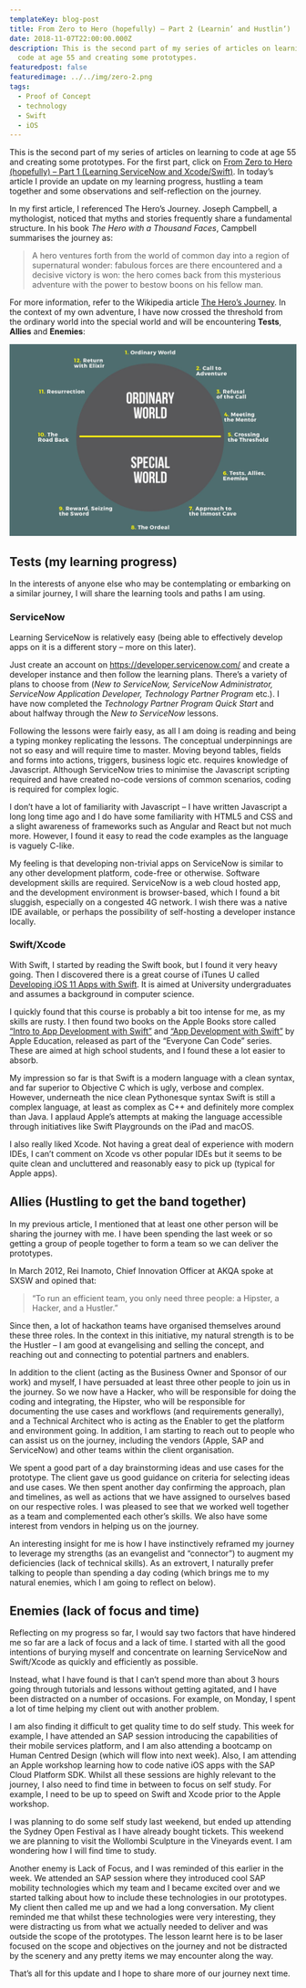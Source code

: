 ```yaml
---
templateKey: blog-post
title: From Zero to Hero (hopefully) – Part 2 (Learnin’​ and Hustlin’​)
date: 2018-11-07T22:00:00.000Z
description: This is the second part of my series of articles on learning to
  code at age 55 and creating some prototypes.
featuredpost: false
featuredimage: ../../img/zero-2.png
tags:
  - Proof of Concept
  - technology
  - Swift
  - iOS
---
```

This is the second part of my series of articles on learning to code at age 55 and creating some prototypes. For the first part, click on [From Zero to Hero (hopefully) – Part 1 (Learning ServiceNow and Xcode/Swift)](/blog/2018-11-01-from-zero-to-hero-hopefully-–-part-1-learning-servicenow-and-xcode-swift/). In today’s article I provide an update on my learning progress, hustling a team together and some observations and self-reflection on the journey.

In my first article, I referenced The Hero’s Journey. Joseph Campbell, a mythologist, noticed that myths and stories frequently share a fundamental structure. In his book *The Hero with a Thousand Faces*, Campbell summarises the journey as:

> A hero ventures forth from the world of common day into a region of supernatural wonder: fabulous forces are there encountered and a decisive victory is won: the hero comes back from this mysterious adventure with the power to bestow boons on his fellow man.

For more information, refer to the Wikipedia article [The Hero’s Journey](https://en.wikipedia.org/wiki/Hero%27s_journey). In the context of my own adventure, I have now crossed the threshold from the ordinary world into the special world and will be encountering **Tests**, **Allies** and **Enemies**:

![Hero's Journey](../../img/zero-2a.png)

## Tests (my learning progress)

In the interests of anyone else who may be contemplating or embarking on a similar journey, I will share the learning tools and paths I am using.

### ServiceNow

Learning ServiceNow is relatively easy (being able to effectively develop apps on it is a different story – more on this later).

Just create an account on <https://developer.servicenow.com/> and create a developer instance and then follow the learning plans. There’s a variety of plans to choose from (*New to ServiceNow, ServiceNow Administrator, ServiceNow Application Developer, Technology Partner Program* etc.). I have now completed the *Technology Partner Program Quick Start* and about halfway through the *New to ServiceNow* lessons.

Following the lessons were fairly easy, as all I am doing is reading and being a typing monkey replicating the lessons. The conceptual underpinnings are not so easy and will require time to master. Moving beyond tables, fields and forms into actions, triggers, business logic etc. requires knowledge of Javascript. Although ServiceNow tries to minimise the Javascript scripting required and have created no-code versions of common scenarios, coding is required for complex logic.

I don’t have a lot of familiarity with Javascript – I have written Javascript a long long time ago and I do have some familiarity with HTML5 and CSS and a slight awareness of frameworks such as Angular and React but not much more. However, I found it easy to read the code examples as the language is vaguely C-like.

My feeling is that developing non-trivial apps on ServiceNow is similar to any other development platform, code-free or otherwise. Software development skills are required. ServiceNow is a web cloud hosted app, and the development environment is browser-based, which I found a bit sluggish, especially on a congested 4G network. I wish there was a native IDE available, or perhaps the possibility of self-hosting a developer instance locally.

### Swift/Xcode

With Swift, I started by reading the Swift book, but I found it very heavy going. Then I discovered there is a great course of iTunes U called [Developing iOS 11 Apps with Swift](https://itunes.apple.com/au/course/developing-ios-11-apps-with-swift/id1309275316). It is aimed at University undergraduates and assumes a background in computer science.

I quickly found that this course is probably a bit too intense for me, as my skills are rusty. I then found two books on the Apple Books store called [“Intro to App Development with Swift”](https://itunes.apple.com/au/book/intro-to-app-development-with-swift/id1118575552?mt=11) and [“App Development with Swift”](https://itunes.apple.com/au/book/app-development-with-swift/id1219117996?mt=11) by Apple Education, released as part of the “Everyone Can Code” series. These are aimed at high school students, and I found these a lot easier to absorb.

My impression so far is that Swift is a modern language with a clean syntax, and far superior to Objective C which is ugly, verbose and complex. However, underneath the nice clean Pythonesque syntax Swift is still a complex language, at least as complex as C++ and definitely more complex than Java. I applaud Apple’s attempts at making the language accessible through initiatives like Swift Playgrounds on the iPad and macOS.

I also really liked Xcode. Not having a great deal of experience with modern IDEs, I can’t comment on Xcode vs other popular IDEs but it seems to be quite clean and uncluttered and reasonably easy to pick up (typical for Apple apps).

## Allies (Hustling to get the band together)

In my previous article, I mentioned that at least one other person will be sharing the journey with me. I have been spending the last week or so getting a group of people together to form a team so we can deliver the prototypes.

In March 2012, Rei Inamoto, Chief Innovation Officer at AKQA spoke at SXSW and opined that:

> “To run an efficient team, you only need three people: a Hipster, a Hacker, and a Hustler.”

Since then, a lot of hackathon teams have organised themselves around these three roles. In the context in this initiative, my natural strength is to be the Hustler – I am good at evangelising and selling the concept, and reaching out and connecting to potential partners and enablers.

In addition to the client (acting as the Business Owner and Sponsor of our work) and myself, I have persuaded at least three other people to join us in the journey. So we now have a Hacker, who will be responsible for doing the coding and integrating, the Hipster, who will be responsible for documenting the use cases and workflows (and requirements generally), and a Technical Architect who is acting as the Enabler to get the platform and environment going. In addition, I am starting to reach out to people who can assist us on the journey, including the vendors (Apple, SAP and ServiceNow) and other teams within the client organisation.

We spent a good part of a day brainstorming ideas and use cases for the prototype. The client gave us good guidance on criteria for selecting ideas and use cases. We then spent another day confirming the approach, plan and timelines, as well as actions that we have assigned to ourselves based on our respective roles. I was pleased to see that we worked well together as a team and complemented each other’s skills. We also have some interest from vendors in helping us on the journey.

An interesting insight for me is how I have instinctively reframed my journey to leverage my strengths (as an evangelist and “connector”) to augment my deficiencies (lack of technical skills). As an extrovert, I naturally prefer talking to people than spending a day coding (which brings me to my natural enemies, which I am going to reflect on below).

## Enemies (lack of focus and time)

Reflecting on my progress so far, I would say two factors that have hindered me so far are a lack of focus and a lack of time. I started with all the good intentions of burying myself and concentrate on learning ServiceNow and Swift/Xcode as quickly and efficiently as possible.

Instead, what I have found is that I can’t spend more than about 3 hours going through tutorials and lessons without getting agitated, and I have been distracted on a number of occasions. For example, on Monday, I spent a lot of time helping my client out with another problem.

I am also finding it difficult to get quality time to do self study. This week for example, I have attended an SAP session introducing the capabilities of their mobile services platform, and I am also attending a bootcamp on Human Centred Design (which will flow into next week). Also, I am attending an Apple workshop learning how to code native iOS apps with the SAP Cloud Platform SDK. Whilst all these sessions are highly relevant to the journey, I also need to find time in between to focus on self study. For example, I need to be up to speed on Swift and Xcode prior to the Apple workshop.

I was planning to do some self study last weekend, but ended up attending the Sydney Open Festival as I have already bought tickets. This weekend we are planning to visit the Wollombi Sculpture in the Vineyards event. I am wondering how I will find time to study.

Another enemy is Lack of Focus, and I was reminded of this earlier in the week. We attended an SAP session where they introduced cool SAP mobility technologies which my team and I became excited over and we started talking about how to include these technologies in our prototypes. My client then called me up and we had a long conversation. My client reminded me that whilst these technologies were very interesting, they were distracting us from what we actually needed to deliver and was outside the scope of the prototypes. The lesson learnt here is to be laser focused on the scope and objectives on the journey and not be distracted by the scenery and any pretty items we may encounter along the way.

That’s all for this update and I hope to share more of our journey next time.